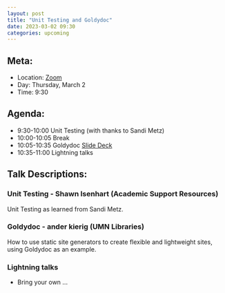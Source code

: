 ```yaml
---
layout: post
title: "Unit Testing and Goldydoc"
date: 2023-03-02 09:30
categories: upcoming
---
```


## Meta:

- Location: [Zoom](https://z.umn.edu/cpmstream)
- Day: Thursday, March 2
- Time: 9:30

## Agenda:

- 9:30-10:00 Unit Testing (with thanks to Sandi Metz)
- 10:00-10:05 Break
- 10:05-10:35 Goldydoc [Slide Deck](https://drive.google.com/drive/folders/1y-u7L_dUNFFT_GOf3AXCajXuwA76EE_b?usp=share_link)
- 10:35-11:00 Lightning talks

## Talk Descriptions:

### Unit Testing - Shawn Isenhart (Academic Support Resources)

Unit Testing as learned from Sandi Metz.

### Goldydoc - ander kierig (UMN Libraries)

How to use static site generators to create flexible and lightweight sites, using Goldydoc as an example. 

### Lightning talks
- Bring your own ...
